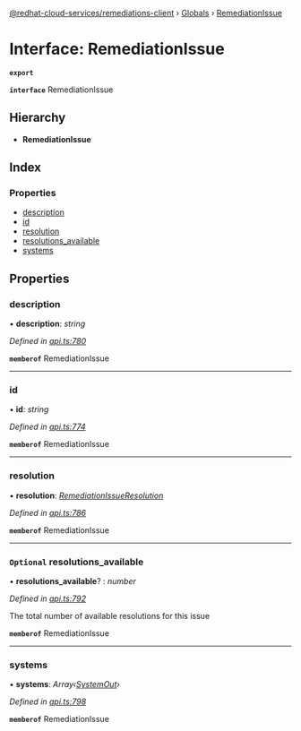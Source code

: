 [@redhat-cloud-services/remediations-client](../README.md) › [Globals](../globals.md) › [RemediationIssue](remediationissue.md)

# Interface: RemediationIssue

**`export`** 

**`interface`** RemediationIssue

## Hierarchy

* **RemediationIssue**

## Index

### Properties

* [description](remediationissue.md#description)
* [id](remediationissue.md#id)
* [resolution](remediationissue.md#resolution)
* [resolutions_available](remediationissue.md#optional-resolutions_available)
* [systems](remediationissue.md#systems)

## Properties

###  description

• **description**: *string*

*Defined in [api.ts:780](https://github.com/leSamo/javascript-clients/blob/master/packages/remediations/api.ts#L780)*

**`memberof`** RemediationIssue

___

###  id

• **id**: *string*

*Defined in [api.ts:774](https://github.com/leSamo/javascript-clients/blob/master/packages/remediations/api.ts#L774)*

**`memberof`** RemediationIssue

___

###  resolution

• **resolution**: *[RemediationIssueResolution](remediationissueresolution.md)*

*Defined in [api.ts:786](https://github.com/leSamo/javascript-clients/blob/master/packages/remediations/api.ts#L786)*

**`memberof`** RemediationIssue

___

### `Optional` resolutions_available

• **resolutions_available**? : *number*

*Defined in [api.ts:792](https://github.com/leSamo/javascript-clients/blob/master/packages/remediations/api.ts#L792)*

The total number of available resolutions for this issue

**`memberof`** RemediationIssue

___

###  systems

• **systems**: *Array‹[SystemOut](systemout.md)›*

*Defined in [api.ts:798](https://github.com/leSamo/javascript-clients/blob/master/packages/remediations/api.ts#L798)*

**`memberof`** RemediationIssue
